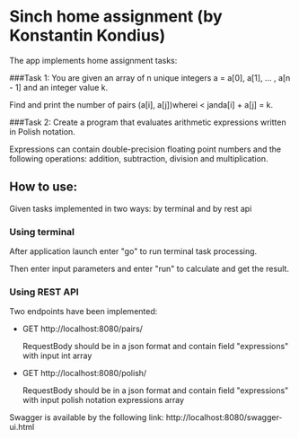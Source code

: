 # Sinch home assignment (by Konstantin Kondius)
The app implements home assignment tasks:

###Task 1: 
You are given an array of n unique integers a = a[0], a[1], ... , a[n - 1] and an integer value k. 

Find and print the number of pairs (a[i], a[j])wherei < janda[i] + a[j] = k.

###Task 2: 
Create a program that evaluates arithmetic expressions written in Polish notation. 

Expressions can contain double-precision floating point numbers and the following operations: addition, subtraction, division and multiplication.

## How to use:
Given tasks implemented in two ways: by terminal and by rest api

### Using terminal
After application launch enter "go" to run terminal task processing.

Then enter input parameters and enter "run" to calculate and get the result.

### Using REST API
Two endpoints have been implemented:

* GET http://localhost:8080/pairs/

  RequestBody should be in a json format and contain field "expressions" with input int array


* GET http://localhost:8080/polish/

  RequestBody should be in a json format and contain field "expressions" with input polish notation expressions array

Swagger is available by the following link: http://localhost:8080/swagger-ui.html
    









